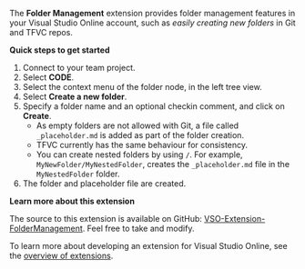 
The **Folder Management** extension provides folder management features in your Visual Studio Online account, such as *easily creating new folders* in Git and TFVC repos.

**Quick steps to get started**

1. Connect to your team project.
1. Select **CODE**.
1. Select the context menu of the folder node, in the left tree view.
1. Select **Create a new folder**.
1. Specify a folder name and an optional checkin comment, and click on **Create**.
	- As empty folders are not allowed with Git, a file called `_placeholder.md` is added as part of the folder creation. 
	- TFVC currently has the same behaviour for consistency.
	- You can create nested folders by using `/`. For example, `MyNewFolder/MyNestedFolder`, creates the `_placeholder.md` file in the `MyNestedFolder` folder.
1. The folder and placeholder file are created.

**Learn more about this extension**

The source to this extension is available on GitHub: [VSO-Extension-FolderManagement](https://github.com/ALM-Rangers/VSO-Extension-FolderManagement). Feel free to take and modify.

To learn more about developing an extension for Visual Studio Online, see the [overview of extensions](https://www.visualstudio.com/en-us/integrate/extensions/overview).

